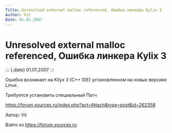 ```yaml
---
Title: Unresolved external malloc referenced, Ошибка линкера Kylix 3
Author: Vit
Date: 01.01.2007
---
```



Unresolved external malloc referenced, Ошибка линкера Kylix 3
=============================================================

::: {.date}
01.01.2007
:::

Ошибка возникает на Kilyx 3 (C++ IDE) установленном на новых версиях
Linux.

Требуется установить специальный Патч

<https://forum.sources.ru/index.php?act=Attach&type=post&id=262358>

Автор: Vit

Взято из <https://forum.sources.ru>
